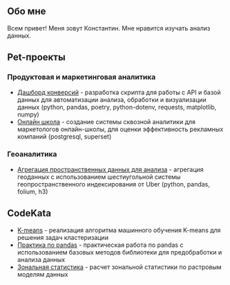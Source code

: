 ## Обо мне
Всем привет! Меня зовут Константин. Мне нравится изучать анализ данных.


## Pet-проекты
### Продуктовая и маркетинговая аналитика
- [Дашборд конверсий][1] - разработка скрипта для работы с API и базой данных для автоматизации анализа, обработки и визуализации данных (python, pandas, poetry, python-dotenv, requests, matplotlib, numpy)
- [Онлайн школа][2] - создание системы сквозной аналитики для маркетологов онлайн-школы, для оценки эффективность рекламных компаний (postgresql, superset)

### Геоаналитика
- [Агрегация пространственных данных для анализа][5] - агрегация геоданных с использованием шестиугольной системы геопространственного индексирования от Uber (python, pandas, folium, h3)


## CodeKata
- [K-means][3] - реализация алгоритма машинного обучения K-means для решения задач кластеризации
- [Практика по pandas][4] - практическая работа по pandas с использованием базовых методов библиотеки для предобработки и анализа данных
- [Зональная статистика][6] - расчет зональной статистики по растровым моделям данных


[1]: https://github.com/bryzgin/conversion-dashboard
[2]: https://github.com/bryzgin/online-school
[3]: https://github.com/bryzgin/kmeans_ml_model
[4]: https://github.com/bryzgin/pandas_practice
[5]: https://github.com/bryzgin/h3_aggregation
[6]: https://github.com/bryzgin/zonal_stats
